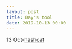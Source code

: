 ```yaml
---
layout: post
title: Day's tool
date: 2019-10-13 00:00
---
```


13 Oct-[hashcat](https://rajoul.github.io/vulnhub)
